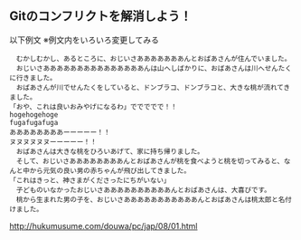 ## Gitのコンフリクトを解消しよう！

以下例文
※例文内をいろいろ変更してみる

```
　むかしむかし、あるところに、おじいさあああああああんとおばあさんが住んでいました。
　おじいさあああああああああああああああんは山へしばかりに、おばあさんは川へせんたくに行きました。
　おばあさんが川でせんたくをしていると、ドンブラコ、ドンブラコと、大きな桃が流れてきました。
「おや、これは良いおみやげになるわ」ででででで！！
hogehogehoge
fugafugafuga
ああああああああーーーーー！！
ヌヌヌヌヌヌーーーーー！！
　おばあさんは大きな桃をひろいあげて、家に持ち帰りました。
　そして、おじいさああああああああんとおばあさんが桃を食べようと桃を切ってみると、なんと中から元気の良い男の赤ちゃんが飛び出してきました。
「これはきっと、神さまがくださったにちがいない」
　子どものいなかったおじいさああああああああああんとおばあさんは、大喜びです。
　桃から生まれた男の子を、おじいさあああああああああああんとおばあさんは桃太郎と名付けました。
```

http://hukumusume.com/douwa/pc/jap/08/01.html

